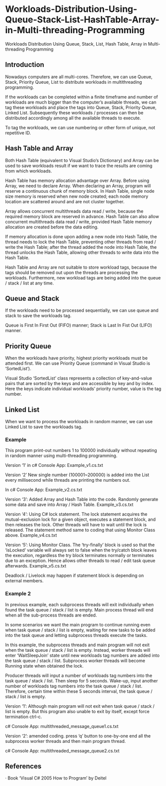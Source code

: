 # Workloads-Distribution-Using-Queue-Stack-List-HashTable-Array-in-Multi-threading-Programming
Workloads Distribution Using Queue, Stack, List, Hash Table, Array in Multi-threading Programming

## Introduction

Nowadays computers are all multi-cores. Therefore, we can use Queue, Stack, Priority Queue, List to distribute workloads in multithreading programming.

If the workloads can be completed within a finite timeframe and number of workloads are much bigger than the computer’s available threads, we can tag these workloads and place the tags into Queue, Stack, Priority Queue, Linked List. Subsequently these workloads / processes can then be distributed accordingly among all the available threads to execute.

To tag the workloads, we can use numbering or other form of unique, not repetitive ID.

 

## Hash Table and Array
Both Hash Table (equivalent to Visual Studio’s Dictionary) and Array can be used to save workloads result if we want to trace the results are coming from which workloads.

Hash Table has memory allocation advantage over Array. Before using Array, we need to declare Array. When declaring an Array, program will reserve a continuous chunk of memory block. In Hash Table, single node size memory is reserved when new node created; each node memory location are scattered around and are not cluster together.

Array allows concurrent multithreads data read / write, because the required memory block are reserved in advance. Hash Table can also allow concurrent multithreads data read / write, provided Hash Table memory allocation are created before the data editing.

If memory allocation is done upon adding a new node into Hash Table, the thread needs to lock the Hash Table, preventing other threads from read / write the Hash Table; after the thread added the node into Hash Table, the thread unlocks the Hash Table, allowing other threads to write data into the Hash Table.

Hash Table and Array are not suitable to store workload tags, because the tags should be removed out upon the threads are processing the workloads. Furthermore, new workload tags are being added into the queue / stack / list at any time.

 

## Queue and Stack
If the workloads need to be processed sequentially, we can use queue and stack to save the workloads tag.

Queue is First In First Out (FIFO) manner; Stack is Last In Fist Out (LIFO) manner.

 

## Priority Queue
When the workloads have priority, highest priority workloads must be attended first. We can use Priority Queue (command in Visual Studio is ‘SortedList’).

Visual Studio ‘SortedList’ class represents a collection of key-and-value pairs that are sorted by the keys and are accessible by key and by index. Here the keys indicate individual workloads’ priority number, value is the tag number.

 

 

## Linked List
When we want to process the workloads in random manner, we can use Linked List to save the workloads tag.

 

### Example

This program print-out numbers 1 to 100000 individually without repeating in random manner using multi-threading programming.

Version ‘1’ in c# Console App: Example_v1.cs.txt

Version ‘2’ New single number (100001~200000) is added into the List every millisecond while threads are printing the numbers out.

In c# Console App:  Example_v2.cs.txt

Version ‘3’: Added Array and Hash Table into the code. Randomly generate some data and save into Array / Hash Table.  Example_v3.cs.txt

Version ‘4’: Using C# lock statement. The lock statement acquires the mutual-exclusion lock for a given object, executes a statement block, and then releases the lock. Other threads will have to wait until the lock is released. The statement method same to coding that using Monitor Class above.  Example_v4.cs.txt

Version ‘5’: Using Monitor Class. The ‘try-finally’ block is used so that the ‘isLocked’ variable will always set to false when the try/catch block leaves the execution, regardless the try block terminates normally or terminates due to an exception. Hence allows other threads to read / edit task queue afterwards.  Example_v5.cs.txt

Deadlock / Livelock may happen if statement block is depending on external members.

 
### Example 2

In previous example, each subprocess threads will exit individually when found the task queue / stack / list is empty. Main process thread will end when all the sub-process threads are ended.

In some scenarios we want the main program to continue running even when task queue / stack / list is empty, waiting for new tasks to be added into the task queue and letting subprocess threads execute the tasks.

In this example, the subprocess threads and main program will not exit when the task queue / stack / list is empty. Instead, worker threads will enter ‘WaitSleepJoin’ state until new workloads tag numbers are added into the task queue / stack / list. Subprocess worker threads will become Running state when obtained the lock.

Producer threads will input a number of workloads tag numbers into the task queue / stack / list. Then sleep for 5 seconds. Wake-up, input another number of workloads tag numbers into the task queue / stack / list. Therefore, certain time within these 5 seconds interval, the task queue / stack / list is empty.

Version ‘1’: Although main program will not exit when task queue / stack / list is empty. But this program also unable to exit by itself, except force termination ctrl-c.

c# Console App:  multithreaded_message_queue1.cs.txt

Version ‘2’: amended coding. press ‘q’ button to one-by-one end all the subprocess worker threads and then main program thread.

c# Console App: multithreaded_message_queue2.cs.txt 




## References
·       Book ‘Visual C# 2005 How to Program’ by Deitel
